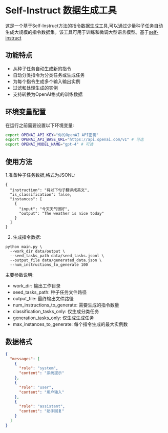 # Self-Instruct 数据生成工具

这是一个基于Self-Instruct方法的指令数据生成工具,可以通过少量种子任务自动生成大规模的指令数据集。该工具可用于训练和微调大型语言模型。基于[self-instruct](https://github.com/yizhongw/self-instruct)

## 功能特点

- 从种子任务自动生成新的指令
- 自动分类指令为分类任务或生成任务
- 为每个指令生成多个输入输出实例
- 过滤和处理生成的实例
- 支持转换为OpenAI格式的训练数据

## 环境变量配置

在运行之前需要设置以下环境变量:
```bash
export OPENAI_API_KEY="你的OpenAI API密钥"
export OPENAI_API_BASE_URL="https://api.openai.com/v1" # 可选
export OPENAI_MODEL_NAME="gpt-4" # 可选
```


## 使用方法
1.准备种子任务数据,格式为JSONL:
```
{
  "instruction": "将以下句子翻译成英文",
  "is_classification": false,
  "instances": [
    {
      "input": "今天天气很好",
      "output": "The weather is nice today"
    }
  ]
}
```
2. 生成指令数据:
```
python main.py \
  --work_dir data/output \
  --seed_tasks_path data/seed_tasks.jsonl \
  --output_file data/generated_data.json \
  --num_instructions_to_generate 100
  ```
  主要参数说明:
- work_dir: 输出工作目录
- seed_tasks_path: 种子任务文件路径
- output_file: 最终输出文件路径
- num_instructions_to_generate: 需要生成的指令数量
- classification_tasks_only: 仅生成分类任务
- generation_tasks_only: 仅生成生成任务
- max_instances_to_generate: 每个指令生成的最大实例数

## 数据格式
```json
{
  "messages": [
    {
      "role": "system",
      "content": "系统提示"
    },
    {
      "role": "user", 
      "content": "用户输入"
    },
    {
      "role": "assistant",
      "content": "助手回复"
    }
  ]
}
```